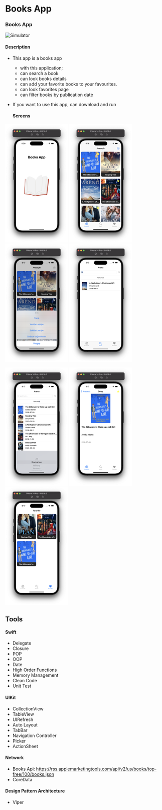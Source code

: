 # Books App

### Books App

![Simulator](https://github.com/berkayyalcn21/BooksApp/blob/main/images/app%C4%B1con.png)

#### Description
- This app is a books app
  - with this application;
  - can search a book
  - can look books details
  - can add your favorite books to your favourites.
  - can look favorites page
  - can filter books by publication date

- If you want to use this app, can download and run
  
  #### Screens

<img src="https://github.com/berkayyalcn21/BooksApp/blob/main/images/splashPage.png" width="200" /> <img 
src="https://github.com/berkayyalcn21/BooksApp/blob/main/images/homePage.png" width="200" /> <img 
src="https://github.com/berkayyalcn21/BooksApp/blob/main/images/actionSheet.png" width="200" /> <img 
src="https://github.com/berkayyalcn21/BooksApp/blob/main/images/searchPage.png" width="200" /> 

<img src="https://github.com/berkayyalcn21/BooksApp/blob/main/images/filterCategory.png" width="200" /> <img 
src="https://github.com/berkayyalcn21/BooksApp/blob/main/images/detailsPage.png" width="200" /> <img 
src="https://github.com/berkayyalcn21/BooksApp/blob/main/images/favoritiesPage.png" width="200" />

## Tools

#### Swift
  - Delegate
  - Closure
  - POP
  - OOP
  - Date
  - High Order Functions
  - Memory Management
  - Clean Code 
  - Unit Test
  
#### UIKit
  - CollectionView
  - TableView
  - UIRefresh
  - Auto Layout
  - TabBar
  - Navigation Controller
  - Picker
  - ActionSheet
  
#### Network
  - Books Api: https://rss.applemarketingtools.com/api/v2/us/books/top-free/100/books.json
  - CoreData
  
#### Design Pattern Architecture
  - Viper 
